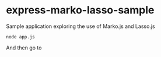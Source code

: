 # express-marko-lasso-sample
Sample application exploring the use of Marko.js and Lasso.js


```npm install
node app.js
```

And then go to

